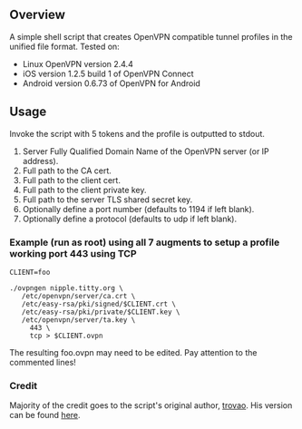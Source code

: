 ## Overview
A simple shell script that creates OpenVPN compatible tunnel profiles in the unified file format. Tested on:
* Linux OpenVPN version 2.4.4
* iOS version 1.2.5 build 1 of OpenVPN Connect
* Android version 0.6.73 of OpenVPN for Android

## Usage
Invoke the script with 5 tokens and the profile is outputted to stdout.
  1. Server Fully Qualified Domain Name of the OpenVPN server (or IP address).
  2. Full path to the CA cert.
  3. Full path to the client cert.
  4. Full path to the client private key.
  5. Full path to the server TLS shared secret key.
  6. Optionally define a port number (defaults to 1194 if left blank).
  7. Optionally define a protocol (defaults to udp if left blank).

### Example (run as root) using all 7 augments to setup a profile working port 443 using TCP
```
CLIENT=foo

./ovpngen nipple.titty.org \
   /etc/openvpn/server/ca.crt \
   /etc/easy-rsa/pki/signed/$CLIENT.crt \
   /etc/easy-rsa/pki/private/$CLIENT.key \
   /etc/openvpn/server/ta.key \
	 443 \
	 tcp > $CLIENT.ovpn
```

The resulting foo.ovpn may need to be edited. Pay attention to the commented lines!

### Credit
Majority of the credit goes to the script's original author, [trovao](https://github.com/trovao).  His version can be found [here](https://gist.github.com/trovao/18e428b5a758df24455b).
